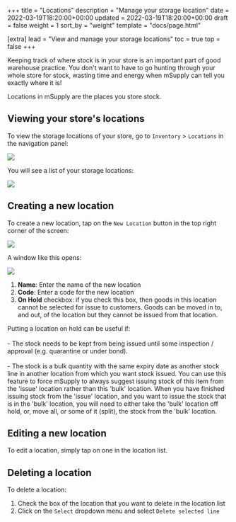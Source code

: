 +++
title = "Locations"
description = "Manage your storage location"
date = 2022-03-19T18:20:00+00:00
updated = 2022-03-19T18:20:00+00:00
draft = false
weight = 1
sort_by = "weight"
template = "docs/page.html"

[extra]
lead = "View and manage your storage locations"
toc = true
top = false
+++

Keeping track of where stock is in your store is an important part of good warehouse practice. You don't want to have to go hunting through your whole store for stock, wasting time and energy when mSupply can tell you exactly where it is!

Locations in mSupply are the places you store stock. 

## Viewing your store's locations

To view the storage locations of your store, go to `Inventory` > `Locations` in the navigation panel: 

![](/docs/inventory/loc_gotoloc.png)

You will see a list of your storage locations: 

![](/docs/inventory/loc_loclist.png)

## Creating a new location

To create a new location, tap on the `New Location` button in the top right corner of the screen:

![](/docs/inventory/loc_newlocbutton.png)

A window like this opens: 

![](/docs/inventory/loc_createloc.png)

1. **Name**: Enter the name of the new location
2. **Code**: Enter a code for the new location
3. **On Hold** checkbox: if you check this box, then goods in this location cannot be selected for issue to customers. Goods can be moved in to, and out, of the location but they cannot be issued from that location. 

<div class="tip">
Putting a location on hold can be useful if: 
<br><br>
- The stock needs to be kept from being issued until some inspection / approval (e.g. quarantine or under bond).
<br><br>
- The stock is a bulk quantity with the same expiry date as another stock line in another location from which you want stock issued. You can use this feature to force mSupply to always suggest issuing stock of this item from the 'issue' location rather than this 'bulk' location. When you have finished issuing stock from the 'issue' location, and you want to issue the stock that is in the 'bulk' location, you will need to either take the 'bulk' location off hold, or, move all, or some of it (split), the stock from the 'bulk' location. 
</div>

## Editing a new location

To edit a location, simply tap on one in the location list. 

## Deleting a location

To delete a location:
1. Check the box of the location that you want to delete in the location list
2. Click on the `Select` dropdown menu and select `Delete selected line`